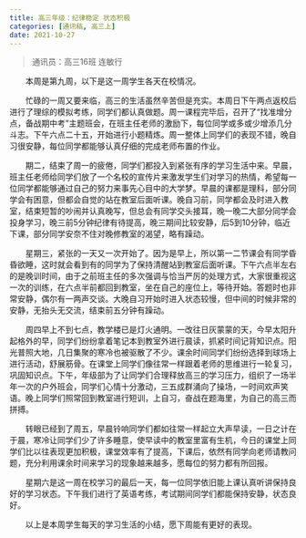 ```yaml
---
title: 高三年级：纪律稳定 状态积极
categories: [通讯稿, 高三上]
date: 2021-10-27
---
```


> 通讯员：高三16班 连敏行

　　本周是第九周，以下是这一周学生各天在校情况。

　　忙碌的一周又要来临，高三的生活虽然辛苦但是充实。本周日下午两点返校后进行了理综的模拟考练，同学们都认真做题。周一课程完毕后，召开了“找准增分点，备战期中考”主题班会，在班主任老师的激励下，每位同学或多或少增添几分斗志。下午六点二十五，开始进行小题精炼。周一整体上同学们的表现不错，晚自习很安静，每位同学都能够认真仔细的完成老师布置的作业。

　　期二，结束了周一的疲倦，同学们都投入到紧张有序的学习生活中来。早晨，班主任老师给同学们放了一个名校的宣传片来激发学生们对学习的热情，希望每一位同学都能够通过自己的努力来事先心目中的大学梦。早晨的课都是理科，部分同学会有困意，但都会自觉的站在教室后面听课。晚自习前，同学都会及时进入教室，结束短暂的吵闹并认真晚写，但总会有同学交头接耳，晚一晚二大部分同学会投身学习，晚三前5分钟纪律有待提高，晚三期间比较安静，后5到10分钟，临近下课，部分同学安奈不住对晚修教室的渴望，略有躁动。

　　星期三，紧张的一天又一次开始了。因为是早上，所以第一二节课会有同学昏昏欲睡，这时就会看到有的同学为了保持清醒站到教室后面听课。下午六点半左右的是晚训时间，由于之前班主任的多次强调与恰当严厉的处理方式，大家很重视这一次的训练，在六点半前都回到教室，坐在自己的座位上，等待开始。答题时也非常安静，偶尔有一两声交谈。大晚自习开始时进入状态较慢，但中间的时候非常的安静，无抬头无交流，结束前五分钟有躁动。

　　周四早上不到七点，教学楼已是灯火通明。一改往日灰蒙蒙的天，今早太阳升起格外的早，同学们纷纷拿着笔记本到教室外进行晨读，抓紧时间记背知识点。阳光普照大地，几日集聚的寒冷也被驱散了不少。课余时间同学们纷纷选择到球场上进行活动，舒展筋骨。在课堂上同学们像往常一样跟着老师的思维进行一轮复习，巩固知识点。下午，年级部为了让同学们合理释放高三的学习压力，组织了一场半年一次的户外班会，同学们心情十分激动，三五成群涌向了操场，一时间欢声笑语。晚上同学们照常回到教室进行短训，上自习，奋战在题海里，为自己的高三而拼搏。

　　转眼已经到了周五，早晨铃响同学们都如往常一样起立大声早读，一日之计在于晨，寒冷让同学们少了许多睡意，使早读中的教室里富有生机，今日的课堂上同学们比以往表现更加积极，课堂效率有了提高，下课后，依然有同学向老师请教问题，充分利用课余时间来学习的现象越来越多，愿每位的努力都有所回报。

　　星期六是这一周在校学习的最后一天，每一位同学依旧能上课认真听讲保持良好的学习状态。下午我们进行了英语考练，考试期间同学们都能保持安静，状态良好。

　　以上是本周学生每天的学习生活的小结，愿下周能有更好的表现。
